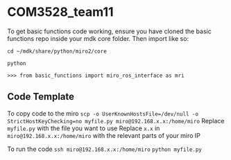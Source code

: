 # COM3528_team11

To get basic functions code working, ensure you have cloned the basic functions repo inside your mdk core folder. Then import like so: 
```
cd ~/mdk/share/python/miro2/core

python

>>> from basic_functions import miro_ros_interface as mri

```

## Code Template
To copy code to the miro
```scp -o UserKnownHostsFile=/dev/null -o StrictHostKeyChecking=no myfile.py miro@192.168.x.x:/home/miro```
Replace ```myfile.py``` with the file you want to use
Replace ```x.x``` in ```miro@192.168.x.x:/home/miro``` with the relevant parts of your miro IP

To run the code
```ssh miro@192.168.x.x:/home/miro```
```python myfile.py```
